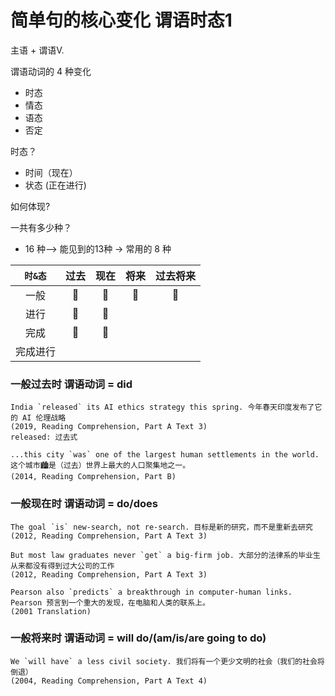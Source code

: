 # 简单句的核心变化 谓语时态1

主语 + 谓语V.

谓语动词的 4 种变化
* 时态
* 情态
* 语态
* 否定

时态？
* 时间（现在）
* 状态 (正在进行)

如何体现?

一共有多少种？
* 16 种--> 能见到的13种 -> 常用的 8 种

|`时&态`|过去|现在|将来|过去将来|
|:-:|:-:|:-:|:-:|:-:|
|一般|📌|📌|📌|📌|
|进行|📌|📌|||
|完成|📌|📌|||
|完成进行|||||

### 一般过去时    谓语动词 = did
```
India `released` its AI ethics strategy this spring. 今年春天印度发布了它的 AI 伦理战略
(2019, Reading Comprehension, Part A Text 3)
released: 过去式

...this city `was` one of the largest human settlements in the world. 这个城市🏙是（过去）世界上最大的人口聚集地之一。
(2014, Reading Comprehension, Part B)
```

### 一般现在时    谓语动词 = do/does
```
The goal `is` new-search, not re-search. 目标是新的研究，而不是重新去研究
(2012, Reading Comprehension, Part A Text 3)

But most law graduates never `get` a big-firm job. 大部分的法律系的毕业生从来都没有得到过大公司的工作
(2012, Reading Comprehension, Part A Text 3)

Pearson also `predicts` a breakthrough in computer-human links. Pearson 预言到一个重大的发现，在电脑和人类的联系上。
(2001 Translation)
```

### 一般将来时    谓语动词 = will do/(am/is/are going to do)
```
We `will have` a less civil society. 我们将有一个更少文明的社会（我们的社会将倒退）
(2004, Reading Comprehension, Part A Text 4)
```

